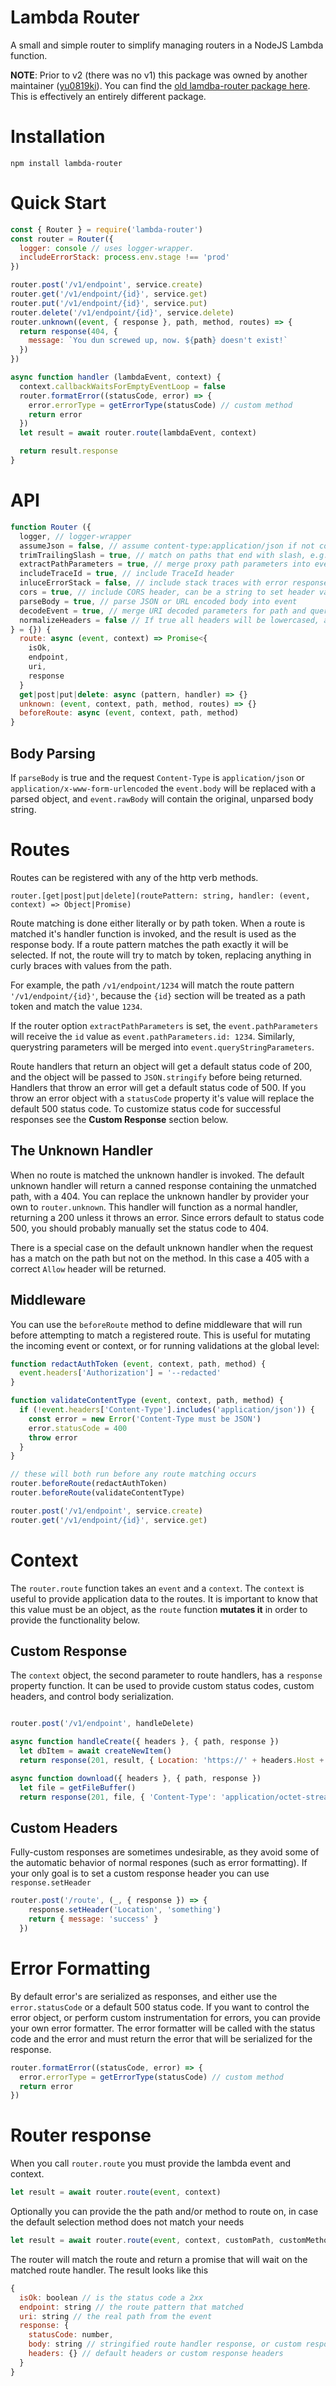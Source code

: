 # Lambda Router

A small and simple router to simplify managing routers in a NodeJS Lambda function.

**NOTE**: Prior to v2 (there was no v1) this package was owned by another maintainer ([yu0819ki](https://github.com/yu0819ki)). You can find the [old lamdba-router package here](https://github.com/yu0819ki/lambda-router). This is effectively an entirely different package.

# Installation

```
npm install lambda-router
```

# Quick Start
```javascript
const { Router } = require('lambda-router')
const router = Router({
  logger: console // uses logger-wrapper.
  includeErrorStack: process.env.stage !== 'prod'
})

router.post('/v1/endpoint', service.create)
router.get('/v1/endpoint/{id}', service.get)
router.put('/v1/endpoint/{id}', service.put)
router.delete('/v1/endpoint/{id}', service.delete)
router.unknown((event, { response }, path, method, routes) => {
  return response(404, {
    message: `You dun screwed up, now. ${path} doesn't exist!`
  })
})

async function handler (lambdaEvent, context) {
  context.callbackWaitsForEmptyEventLoop = false
  router.formatError((statusCode, error) => {
    error.errorType = getErrorType(statusCode) // custom method
    return error
  })
  let result = await router.route(lambdaEvent, context)

  return result.response
}
```

# API

```javascript
function Router ({
  logger, // logger-wrapper
  assumeJson = false, // assume content-type:application/json if not content-type header is provided
  trimTrailingSlash = true, // match on paths that end with slash, e.g. "/path" matches "path/"
  extractPathParameters = true, // merge proxy path parameters into event.pathParameters
  includeTraceId = true, // include TraceId header
  inluceErrorStack = false, // include stack traces with error responses
  cors = true, // include CORS header, can be a string to set header value or true for '*'
  parseBody = true, // parse JSON or URL encoded body into event
  decodeEvent = true, // merge URI decoded parameters for path and querystring
  normalizeHeaders = false // If true all headers will be lowercased, and the original headers will be placed on event.rawHeaders
} = {}) {
  route: async (event, context) => Promise<{
    isOk,
    endpoint,
    uri,
    response
  }
  get|post|put|delete: async (pattern, handler) => {}
  unknown: (event, context, path, method, routes) => {}
  beforeRoute: async (event, context, path, method)
}
```

## Body Parsing

If `parseBody` is true and the request `Content-Type` is `application/json` or `application/x-www-form-urlencoded` the  `event.body` will be replaced with a parsed object, and `event.rawBody` will contain the original, unparsed body string.

# Routes

Routes can be registered with any of the http verb methods.

`router.[get|post|put|delete](routePattern: string, handler: (event, context) => Object|Promise)`

Route matching is done either literally or by path token. When a route is matched it's handler function is invoked, and the result is used as the response body. If a route pattern matches the path exactly it will be selected. If not, the route will try to match by token, replacing anything in curly braces with values from the path.

For example, the path `/v1/endpoint/1234` will match the route pattern `'/v1/endpoint/{id}'`, because the `{id}` section will be treated as a path token and match the value `1234`.

If the router option `extractPathParameters` is set, the `event.pathParameters` will receive the `id` value as `event.pathParameters.id: 1234`. Similarly, querystring parameters will be merged into `event.queryStringParameters`.

Route handlers that return an object will get a default status code of 200, and the object will be passed to `JSON.stringify` before being returned. Handlers that throw an error will get a default status code of 500. If you throw an error object with a `statusCode` property it's value will replace the default 500 status code. To customize status code for successful responses see the **Custom Response** section below.


## The Unknown Handler

When no route is matched the unknown handler is invoked. The default unknown handler will return a canned response containing the unmatched path, with a 404. You can replace the unknown handler by provider your own to `router.unknown`. This handler will function as a normal handler, returning a 200 unless it throws an error. Since errors default to status code 500, you should probably manually set the status code to 404.

There is a special case on the default unknown handler when the request has a match on the path but not on the method. In this case a 405 with a correct `Allow` header will be returned.

## Middleware

You can use the `beforeRoute` method to define middleware that will run before attempting to match a registered route. This is useful for mutating the incoming event or context, or for running validations at the global level:

```js
function redactAuthToken (event, context, path, method) {
  event.headers['Authorization'] = '--redacted'
}

function validateContentType (event, context, path, method) {
  if (!event.headers['Content-Type'].includes('application/json')) {
    const error = new Error('Content-Type must be JSON')
    error.statusCode = 400
    throw error
  }
}

// these will both run before any route matching occurs
router.beforeRoute(redactAuthToken)
router.beforeRoute(validateContentType)

router.post('/v1/endpoint', service.create)
router.get('/v1/endpoint/{id}', service.get)
```

# Context

The `router.route` function takes an `event` and a `context`. The `context` is useful to provide application data to the routes. It is important to know that this value must be an object, as the `route` function **mutates it** in order to provide the functionality below.

## Custom Response

The `context` object, the second parameter to route handlers, has a `response` property function. It can be used to provide custom status codes, custom headers, and control body serialization.

```javascript

router.post('/v1/endpoint', handleDelete)

async function handleCreate({ headers }, { path, response })
  let dbItem = await createNewItem()
  return response(201, result, { Location: 'https://' + headers.Host + path + '/' + dbItem.id })

async function download({ headers }, { path, response })
  let file = getFileBuffer()
  return response(201, file, { 'Content-Type': 'application/octet-stream' })
```

## Custom Headers

Fully-custom responses are sometimes undesirable, as they avoid some of the automatic behavior of normal respones (such as error formatting). If your only goal is to set a custom response header you can use `response.setHeader`

```javascript
router.post('/route', (_, { response }) => {
    response.setHeader('Location', 'something')
    return { message: 'success' }
  })
```


# Error Formatting

By default error's are serialized as responses, and either use the `error.statusCode` or a default 500 status code. If you want to control the error object, or perform custom instrumentation for errors, you can provide your own error formatter. The error formatter will be called with the status code and the error and must return the error that will be serialized for the response.

```javascript
router.formatError((statusCode, error) => {
  error.errorType = getErrorType(statusCode) // custom method
  return error
})
```

# Router response

When you call `router.route` you must provide the lambda event and context.

```javascript
let result = await router.route(event, context)
```

Optionally you can provide the the path and/or method to route on, in case the default selection method does not match your needs

```javascript
let result = await router.route(event, context, customPath, customMethod)
```

The router will match the route and return a promise that will wait on the matched route handler. The result looks like this

```javascript
{
  isOk: boolean // is the status code a 2xx
  endpoint: string // the route pattern that matched
  uri: string // the real path from the event
  response: {
    statusCode: number,
    body: string // stringified route handler response, or custom response
    headers: {} // default headers or custom response headers
  }
}

```
